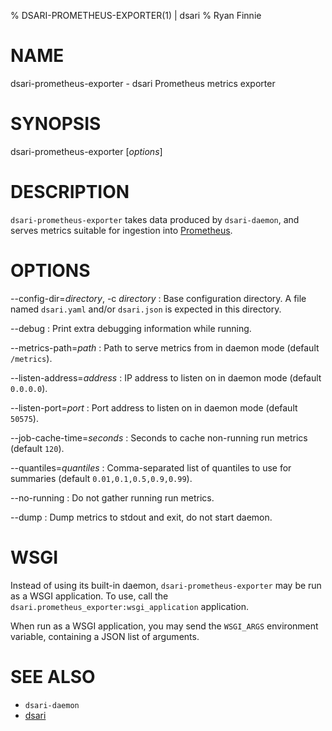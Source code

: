 % DSARI-PROMETHEUS-EXPORTER(1) | dsari
% Ryan Finnie
# NAME

dsari-prometheus-exporter - dsari Prometheus metrics exporter

# SYNOPSIS

dsari-prometheus-exporter [*options*]

# DESCRIPTION

`dsari-prometheus-exporter` takes data produced by `dsari-daemon`, and serves metrics suitable for ingestion into [Prometheus](https://prometheus.io/).

# OPTIONS

\-\-config-dir=*directory*, -c *directory*
:   Base configuration directory.
    A file named `dsari.yaml` and/or `dsari.json` is expected in this directory.

\-\-debug
:   Print extra debugging information while running.

\-\-metrics-path=*path*
:   Path to serve metrics from in daemon mode (default `/metrics`).

\-\-listen-address=*address*
:   IP address to listen on in daemon mode (default `0.0.0.0`).

\-\-listen-port=*port*
:   Port address to listen on in daemon mode (default `50575`).

\-\-job-cache-time=*seconds*
:   Seconds to cache non-running run metrics (default `120`).

\-\-quantiles=*quantiles*
:   Comma-separated list of quantiles to use for summaries (default `0.01,0.1,0.5,0.9,0.99`).

\-\-no-running
:   Do not gather running run metrics.

\-\-dump
:   Dump metrics to stdout and exit, do not start daemon.

# WSGI

Instead of using its built-in daemon, `dsari-prometheus-exporter` may be run as a WSGI application.
To use, call the `dsari.prometheus_exporter:wsgi_application` application.

When run as a WSGI application, you may send the `WSGI_ARGS` environment variable, containing a JSON list of arguments.

# SEE ALSO

* `dsari-daemon`
* [dsari](https://github.com/rfinnie/dsari)
